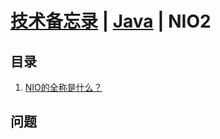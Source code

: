 # [技术备忘录](../README.md) | [Java](README.md) | NIO2
## 目录
  1. [NIO的全称是什么？](#what-does-nio-stands-for)

## 问题
